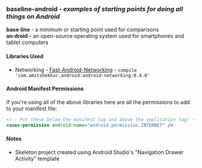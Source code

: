 ### **baseline-android** - *examples of starting points for doing all things on Android*

**base·line** - a minimum or starting point used for comparisons<br>
**an·droid** - an open-source operating system used for smartphones and tablet computers

#### Libraries Used
* Networking - [Fast-Android-Networking](https://github.com/amitshekhariitbhu/Fast-Android-Networking) - `compile 'com.amitshekhar.android:android-networking:0.4.0'`

#### Android Manifest Permissions

If you're using all of the above libraries here are all the permissions to add to your manifest file:

```xml
<!-- Put these below the manifest tag and above the application tag! -->
<uses-permission android:name="android.permission.INTERNET" />
```

#### Notes
* Skeleton project created using Android Studio's "Navigation Drawer Activity" template